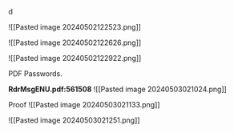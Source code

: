 d

![[Pasted image 20240502122523.png]]

![[Pasted image 20240502122626.png]]

![[Pasted image 20240502122922.png]]

PDF Passwords.

**RdrMsgENU.pdf:561508**
![[Pasted image 20240503021024.png]]


Proof
![[Pasted image 20240503021133.png]]

![[Pasted image 20240503021251.png]]